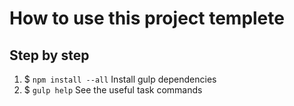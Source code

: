 # How to use this project templete

## Step by step
1. $ ``npm install --all`` Install gulp dependencies
2. $ ``gulp help`` See the useful task commands
